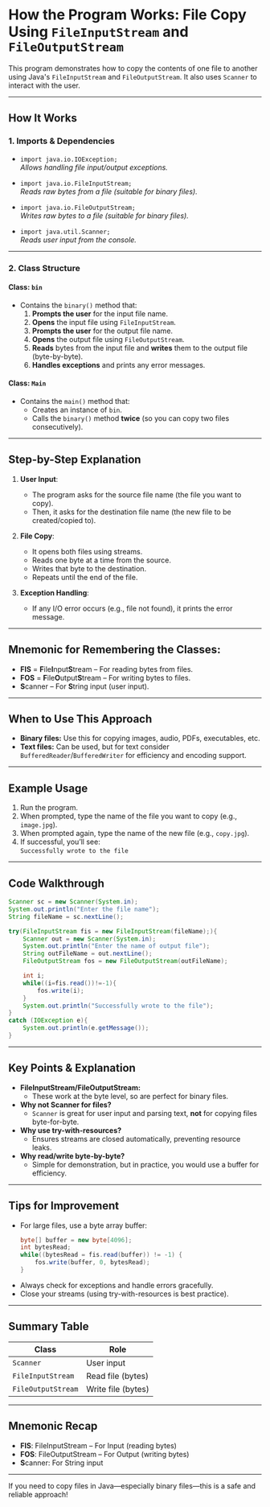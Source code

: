 # How the Program Works: File Copy Using `FileInputStream` and `FileOutputStream`

This program demonstrates how to copy the contents of one file to another using Java's `FileInputStream` and `FileOutputStream`. It also uses `Scanner` to interact with the user.

---

## **How It Works**

### 1. **Imports & Dependencies**
- `import java.io.IOException;`  
  *Allows handling file input/output exceptions.*

- `import java.io.FileInputStream;`  
  *Reads raw bytes from a file (suitable for binary files).*

- `import java.io.FileOutputStream;`  
  *Writes raw bytes to a file (suitable for binary files).*

- `import java.util.Scanner;`  
  *Reads user input from the console.*

---

### 2. **Class Structure**

#### **Class: `bin`**
- Contains the `binary()` method that:
  1. **Prompts the user** for the input file name.
  2. **Opens** the input file using `FileInputStream`.
  3. **Prompts the user** for the output file name.
  4. **Opens** the output file using `FileOutputStream`.
  5. **Reads** bytes from the input file and **writes** them to the output file (byte-by-byte).
  6. **Handles exceptions** and prints any error messages.

#### **Class: `Main`**
- Contains the `main()` method that:
  - Creates an instance of `bin`.
  - Calls the `binary()` method **twice** (so you can copy two files consecutively).

---

## **Step-by-Step Explanation**

1. **User Input**:  
   - The program asks for the source file name (the file you want to copy).
   - Then, it asks for the destination file name (the new file to be created/copied to).

2. **File Copy**:  
   - It opens both files using streams.
   - Reads one byte at a time from the source.
   - Writes that byte to the destination.
   - Repeats until the end of the file.

3. **Exception Handling**:  
   - If any I/O error occurs (e.g., file not found), it prints the error message.

---

## **Mnemonic for Remembering the Classes:**
- **FIS** = **F**ile**I**nput**S**tream – For reading bytes from files.
- **FOS** = **F**ile**O**utput**S**tream – For writing bytes to files.
- **S**canner – For **S**tring input (user input).

---

## **When to Use This Approach**

- **Binary files:** Use this for copying images, audio, PDFs, executables, etc.
- **Text files:** Can be used, but for text consider `BufferedReader`/`BufferedWriter` for efficiency and encoding support.

---

## **Example Usage**

1. Run the program.
2. When prompted, type the name of the file you want to copy (e.g., `image.jpg`).
3. When prompted again, type the name of the new file (e.g., `copy.jpg`).
4. If successful, you’ll see:  
   `Successfully wrote to the file`

---

## **Code Walkthrough**

```java
Scanner sc = new Scanner(System.in);
System.out.println("Enter the file name");
String fileName = sc.nextLine();

try(FileInputStream fis = new FileInputStream(fileName);){
    Scanner out = new Scanner(System.in);
    System.out.println("Enter the name of output file");
    String outFileName = out.nextLine();
    FileOutputStream fos = new FileOutputStream(outFileName);

    int i;
    while((i=fis.read())!=-1){
        fos.write(i);
    }
    System.out.println("Successfully wrote to the file");
}
catch (IOException e){
    System.out.println(e.getMessage());
}
```

---

## **Key Points & Explanation**

- **FileInputStream/FileOutputStream:**  
  - These work at the byte level, so are perfect for binary files.
- **Why not Scanner for files?**  
  - `Scanner` is great for user input and parsing text, **not** for copying files byte-for-byte.
- **Why use try-with-resources?**  
  - Ensures streams are closed automatically, preventing resource leaks.
- **Why read/write byte-by-byte?**  
  - Simple for demonstration, but in practice, you would use a buffer for efficiency.

---

## **Tips for Improvement**

- For large files, use a byte array buffer:
    ```java
    byte[] buffer = new byte[4096];
    int bytesRead;
    while((bytesRead = fis.read(buffer)) != -1) {
        fos.write(buffer, 0, bytesRead);
    }
    ```
- Always check for exceptions and handle errors gracefully.
- Close your streams (using try-with-resources is best practice).

---

## **Summary Table**

| Class              | Role                          |
|--------------------|------------------------------|
| `Scanner`          | User input                    |
| `FileInputStream`  | Read file (bytes)             |
| `FileOutputStream` | Write file (bytes)            |

---

## **Mnemonic Recap**  
- **FIS**: FileInputStream – For Input (reading bytes)
- **FOS**: FileOutputStream – For Output (writing bytes)
- **S**canner: For String input

---

If you need to copy files in Java—especially binary files—this is a safe and reliable approach!
